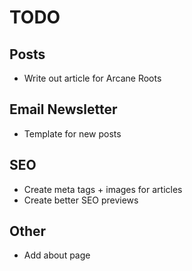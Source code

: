 # TODO

## Posts

- Write out article for Arcane Roots

## Email Newsletter

- Template for new posts

## SEO

- Create meta tags + images for articles
- Create better SEO previews

## Other

- Add about page
